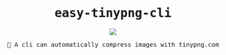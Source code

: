<h1 align="center"><samp>easy-tinypng-cli</samp></h1>

<p align="center"><a href="https://github.com/sudongyuer/easy-tinypng-cli/tree/master"><img src="https://img.shields.io/badge/-Github-black.svg" /></a></p>

<p align="center"><samp>🐼 A cli can automatically compress images with tinypng.com</samp></p>